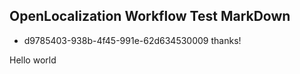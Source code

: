 ## OpenLocalization Workflow Test MarkDown
* d9785403-938b-4f45-991e-62d634530009 
thanks!

Hello world
